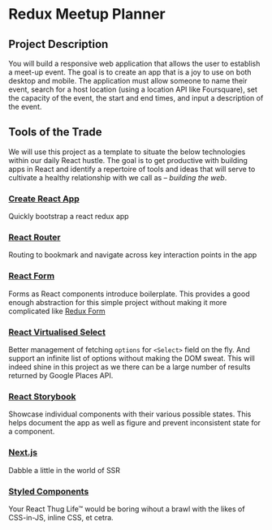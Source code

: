 # Redux Meetup Planner

## Project Description

You will build a responsive web application that allows the user to establish a meet-up event. The goal is to create an app that is a joy to use on both desktop and mobile. The application must allow someone to name their event, search for a host location (using a location API like Foursquare), set the capacity of the event, the start and end times, and input a description of the event.


## Tools of the Trade
We will use this project as a template to situate the below technologies within our daily React hustle. The goal is to get productive with building apps in React and  identify a repertoire of tools and ideas that will serve to cultivate a healthy relationship with we call as – *building the web*.

### [Create React App](https://github.com/facebookincubator/create-react-app)
Quickly bootstrap a react redux app

### [React Router](https://github.com/ReactTraining/react-router)
Routing to bookmark and navigate across key interaction points in the app

### [React Form](https://github.com/tannerlinsley/react-form)
Forms as React components introduce boilerplate. This provides a good enough abstraction for this simple project without making it more complicated like [Redux Form](https://github.com/erikras/redux-form)

### [React Virtualised Select](https://github.com/bvaughn/react-virtualized-select)
Better management of fetching `options` for `<Select>` field on the fly. And support an infinite list of options without making the DOM sweat. This will indeed shine in this project as we there can be a large number of results returned by Google Places API.

### [React Storybook](https://github.com/storybooks/react-storybook)
Showcase individual components with their various possible states. This helps document the app as well as figure and prevent inconsistent state for a component.

### [Next.js](https://github.com/zeit/next.js)
Dabble a little in the world of SSR

### [Styled Components](https://github.com/styled-components/styled-components)
Your React Thug Life™ would be boring wihout a brawl with the likes of CSS-in-JS, inline CSS, et cetra.
